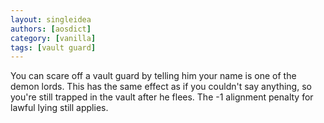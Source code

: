 ```yaml
---
layout: singleidea
authors: [aosdict]
category: [vanilla]
tags: [vault guard]
---
```

You can scare off a vault guard by telling him your name is one of the demon lords. This has the same effect as if you couldn't say anything, so you're still trapped in the vault after he flees. The -1 alignment penalty for lawful lying still applies.

